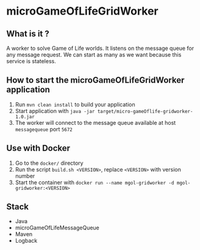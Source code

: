 # microGameOfLifeGridWorker

## What is it ?
A worker to solve Game of Life worlds.
It listens on the message queue for any message request.
We can start as many as we want because this service is stateless.

## How to start the microGameOfLifeGridWorker application
1. Run `mvn clean install` to build your application
2. Start application with `java -jar target/micro-gameOflife-gridworker-1.0.jar`
3. The worker will connect to the message queue available at host `messagequeue` port `5672`

## Use with Docker
1. Go to the `docker/` directory
2. Run the script `build.sh <VERSION>`, replace `<VERSION>` with version number
3. Start the container with `docker run --name mgol-gridworker -d mgol-gridworker:<VERSION>`

## Stack
- Java
- microGameOfLifeMessageQueue
- Maven
- Logback
